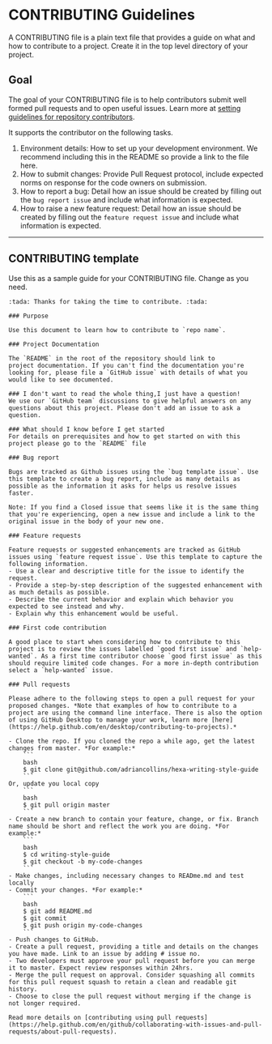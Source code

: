 # CONTRIBUTING Guidelines
A CONTRIBUTING file is a plain text file that provides a guide on what and how to contribute to a project. Create it in the top level directory of your project.

## Goal
The goal of your CONTRIBUTING file is to help contributors submit well formed pull requests and to open useful issues. Learn more at [setting guidelines for repository contributors](https://help.github.com/en/github/building-a-strong-community/setting-guidelines-for-repository-contributors).

It supports the contributor on the following tasks.

1. Environment details: How to set up your development environment. We recommend including this in the README so provide a link to the file here.
2. How to submit changes: Provide Pull Request protocol, include expected norms on response for the code owners on submission.
3. How to report a bug: Detail how an issue should be created by filling out the `bug report issue` and include what information is expected.
4. How to raise a new feature request: Detail how an issue should be created by filling out the `feature request issue` and include what information is expected.
---

## CONTRIBUTING template
Use this as a sample guide for your CONTRIBUTING file. Change as you need.

```
:tada: Thanks for taking the time to contribute. :tada:

### Purpose

Use this document to learn how to contribute to `repo name`.

### Project Documentation

The `README` in the root of the repository should link to
project documentation. If you can't find the documentation you're
looking for, please file a `GitHub issue` with details of what you would like to see documented.

### I don't want to read the whole thing,I just have a question!
We use our `GitHub team` discussions to give helpful answers on any questions about this project. Please don't add an issue to ask a question.

### What should I know before I get started
For details on prerequisites and how to get started on with this project please go to the `README` file

### Bug report

Bugs are tracked as Github issues using the `bug template issue`. Use this template to create a bug report, include as many details as possible as the information it asks for helps us resolve issues faster.

Note: If you find a Closed issue that seems like it is the same thing that you're experiencing, open a new issue and include a link to the original issue in the body of your new one.

### Feature requests

Feature requests or suggested enhancements are tracked as GitHub issues using `feature request issue`. Use this template to capture the following information.
- Use a clear and descriptive title for the issue to identify the request.
- Provide a step-by-step description of the suggested enhancement with as much details as possible.
- Describe the current behavior and explain which behavior you expected to see instead and why.
- Explain why this enhancement would be useful.

### First code contribution

A good place to start when considering how to contribute to this project is to review the issues labelled `good first issue` and `help-wanted`. As a first time contributor choose `good first issue` as this should require limited code changes. For a more in-depth contribution select a `help-wanted` issue.

### Pull requests

Please adhere to the following steps to open a pull request for your proposed changes. *Note that examples of how to contribute to a project are using the command line interface. There is also the option of using GitHub Desktop to manage your work, learn more [here](https://help.github.com/en/desktop/contributing-to-projects).*

- Clone the repo. If you cloned the repo a while ago, get the latest changes from master. *For example:*
    ```
    bash
    $ git clone git@github.com/adriancollins/hexa-writing-style-guide
    ```
Or, update you local copy
    ```
    bash
    $ git pull origin master
    ```
- Create a new branch to contain your feature, change, or fix. Branch name should be short and reflect the work you are doing. *For example:*
    ```
    bash
    $ cd writing-style-guide
    $ git checkout -b my-code-changes
    ```
- Make changes, including necessary changes to READme.md and test locally
- Commit your changes. *For example:*
    ```
    bash
    $ git add README.md
    $ git commit
    $ git push origin my-code-changes
    ```
- Push changes to GitHub.
- Create a pull request, providing a title and details on the changes you have made. Link to an issue by adding # issue no.
- Two developers must approve your pull request before you can merge it to master. Expect review responses within 24hrs.
- Merge the pull request on approval. Consider squashing all commits for this pull request squash to retain a clean and readable git history.
- Choose to close the pull request without merging if the change is not longer required.

Read more details on [contributing using pull requests](https://help.github.com/en/github/collaborating-with-issues-and-pull-requests/about-pull-requests).
```
